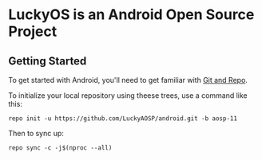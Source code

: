# LuckyOS is an Android Open Source Project

Getting Started
---------------

To get started with Android, you'll need to get
familiar with [Git and Repo](http://source.android.com/source/using-repo.html).

To initialize your local repository using theese trees, use a command like this:

    repo init -u https://github.com/LuckyAOSP/android.git -b aosp-11

Then to sync up:

    repo sync -c -j$(nproc --all)

